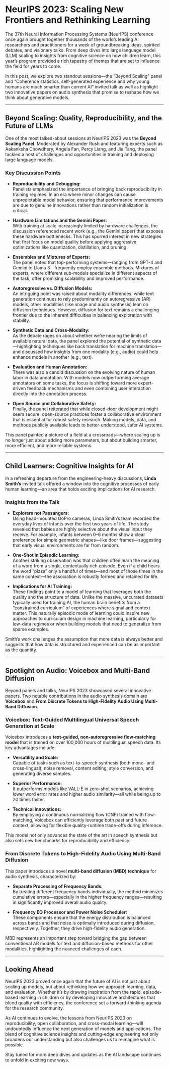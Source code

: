 # NeurIPS 2023: Scaling New Frontiers and Rethinking Learning

The 37th Neural Information Processing Systems (NeurIPS) conference once again brought together thousands of the world’s leading AI researchers and practitioners for a week of groundbreaking ideas, spirited debates, and visionary talks. From deep dives into large language model (LLM) scaling to insights from cognitive science on how children learn, this year’s program provided a rich tapestry of themes that are set to influence the field for years to come.

In this post, we explore two standout sessions—the “Beyond Scaling” panel and “Coherence statistics, self-generated experience and why young humans are much smarter than current AI” invited talk as well as highlight two innovative papers on audio synthesis that promise to reshape how we think about generative models.

---

## Beyond Scaling: Quality, Reproducibility, and the Future of LLMs

One of the most talked-about sessions at NeurIPS 2023 was the **Beyond Scaling Panel**. Moderated by Alexander Rush and featuring experts such as Aakanksha Chowdhery, Angela Fan, Percy Liang, and Jie Tang, the panel tackled a host of challenges and opportunities in training and deploying large language models.

### Key Discussion Points

- **Reproducibility and Debugging:**  
  Panelists emphasized the importance of bringing back reproducibility in training regimes. In an era where minor changes can cause unpredictable model behavior, ensuring that performance improvements are due to genuine innovations rather than random initialization is critical.

- **Hardware Limitations and the Gemini Paper:**  
  With training at scale increasingly limited by hardware challenges, the discussion referenced recent work (e.g., the Gemini paper) that exposes these hardware bottlenecks. This has spurred interest in new strategies that first focus on model quality before applying aggressive optimizations like quantization, distillation, and pruning.

- **Ensembles and Mixtures of Experts:**  
  The panel noted that top-performing systems—ranging from GPT-4 and Gemini to Llama 3—frequently employ ensemble methods. Mixtures of experts, where different sub-models specialize in different aspects of the task, offer promising scalability and improved performance.

- **Autoregressive vs. Diffusion Models:**  
  An intriguing point was raised about modality differences: while text generation continues to rely predominantly on autoregressive (AR) models, other modalities (like image and audio synthesis) lean on diffusion techniques. However, diffusion for text remains a challenging frontier due to the inherent difficulties in balancing exploration with stability.

- **Synthetic Data and Cross-Modality:**  
  As the debate rages on about whether we’re nearing the limits of available natural data, the panel explored the potential of synthetic data—highlighting techniques like back translation for machine translation—and discussed how insights from one modality (e.g., audio) could help enhance models in another (e.g., text).

- **Evaluation and Human Annotation:**  
  There was also a candid discussion on the evolving nature of human labor in data annotation. With models now outperforming average annotators on some tasks, the focus is shifting toward more expert-driven feedback mechanisms and even combining user interaction directly into the annotation process.

- **Open Source and Collaborative Safety:**  
  Finally, the panel reiterated that while closed-door development might seem secure, open-source practices foster a collaborative environment that is essential for robust safety research. Making models, data, and methods publicly available leads to better-understood, safer AI systems.

This panel painted a picture of a field at a crossroads—where scaling up is no longer just about adding more parameters, but about building smarter, more efficient, and more reliable systems.

---

## Child Learners: Cognitive Insights for AI

In a refreshing departure from the engineering-heavy discussions, **Linda Smith’s** invited talk offered a window into the cognitive processes of early human learning—an area that holds exciting implications for AI research.

### Insights from the Talk

- **Explorers not Passangers:**  
  Using head-mounted GoPro cameras, Linda Smith’s team recorded the everyday lives of infants over the first two years of life. The study revealed that babies are highly selective about the visual input they receive. For example, infants between 0–6 months show a clear preference for simple geometric shapes—like door frames—suggesting that early visual environments are far from random.

- **One-Shot in Episodic Learning:**  
  Another striking observation was that children often learn the meaning of a word from a single, contextually rich episode. Even if a child hears the word “pizza” only a handful of times—and most of those times in the same context—the association is robustly formed and retained for life.

- **Implications for AI Training:**  
  These findings point to a model of learning that leverages both the quality and the structure of data. Unlike the massive, uncurated datasets typically used for training AI, the human brain benefits from a “constrained curriculum” of experiences where signal and context matter. This naturally episodic mode of learning could inspire new approaches to curriculum design in machine learning, particularly for low-data regimes or when building models that need to generalize from sparse examples.

Smith’s work challenges the assumption that more data is always better and suggests that how data is structured and experienced can be as important as the quantity.

---

## Spotlight on Audio: Voicebox and Multi-Band Diffusion

Beyond panels and talks, NeurIPS 2023 showcased several innovative papers. Two notable contributions in the audio synthesis domain are **Voicebox** and **From Discrete Tokens to High-Fidelity Audio Using Multi-Band Diffusion**.

### Voicebox: Text-Guided Multilingual Universal Speech Generation at Scale

Voicebox introduces a **text-guided, non-autoregressive flow-matching model** that is trained on over 100,000 hours of multilingual speech data. Its key advantages include:

- **Versatility and Scale:**  
  Capable of tasks such as text-to-speech synthesis (both mono- and cross-lingual), noise removal, content editing, style conversion, and generating diverse samples.

- **Superior Performance:**  
  It outperforms models like VALL-E in zero-shot scenarios, achieving lower word error rates and higher audio similarity—all while being up to 20 times faster.

- **Technical Innovations:**  
  By employing a continuous normalizing flow (CNF) trained with flow-matching, Voicebox can efficiently leverage both past and future context, allowing for flexible quality-runtime trade-offs during inference.

This model not only advances the state of the art in speech synthesis but also sets new benchmarks for reproducibility and efficiency.

### From Discrete Tokens to High-Fidelity Audio Using Multi-Band Diffusion

This paper introduces a novel **multi-band diffusion (MBD) technique** for audio synthesis, characterized by:

- **Separate Processing of Frequency Bands:**  
  By treating different frequency bands individually, the method minimizes cumulative errors—especially in the higher frequency ranges—resulting in significantly improved overall audio quality.

- **Frequency EQ Processor and Power Noise Scheduler:**  
  These components ensure that the energy distribution is balanced across bands and that noise is optimally introduced during diffusion, respectively. Together, they drive high-fidelity audio generation.

MBD represents an important step toward bridging the gap between conventional AR models for text and diffusion-based methods for other modalities, highlighting the nuanced challenges of each.

---

## Looking Ahead

NeurIPS 2023 proved once again that the future of AI is not just about scaling up models, but about rethinking how we approach learning, data, and evaluation. Whether it’s by drawing inspiration from the rapid, episode-based learning in children or by developing innovative architectures that blend quality with efficiency, the conference set a forward-thinking agenda for the research community.

As AI continues to evolve, the lessons from NeurIPS 2023 on reproducibility, open collaboration, and cross-modal learning—will undoubtedly influence the next generation of models and applications. The blend of cognitive science insights and cutting-edge engineering not only broadens our understanding but also challenges us to reimagine what is possible.

Stay tuned for more deep dives and updates as the AI landscape continues to unfold in exciting new ways.
